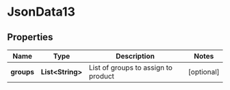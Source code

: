 
# JsonData13

## Properties
Name | Type | Description | Notes
------------ | ------------- | ------------- | -------------
**groups** | **List&lt;String&gt;** | List of groups to assign to product |  [optional]



